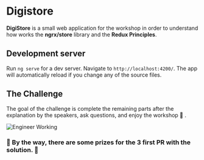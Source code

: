 # Digistore 

**DigiStore** is a small web application for the workshop in order to understand how works the **ngrx/store**
library and the **Redux Principles**.

## Development server

Run `ng serve` for a dev server. Navigate to `http://localhost:4200/`. The app will automatically reload if you change any of the source files.

## The Challenge

The goal of the challenge is complete the remaining parts after the explanation by the speakers, ask questions, 
and enjoy the workshop 🍻 .

![Engineer Working](https://github.com/codesandtags/digistore/tree/master/src/assets/images/monkey.gif "Engineer working")



### 🍻 By the way, there are some prizes for the 3 first PR with the solution. 🍻
